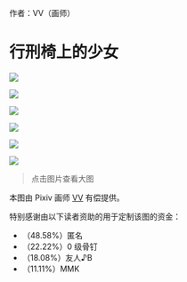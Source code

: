 作者：VV（画师）

# 行刑椅上的少女
![](./行刑椅上的少女_无人_事前_low.jpg)

![](./行刑椅上的少女_有人_p1_low.jpg)

![](./行刑椅上的少女_有人_p2_low.jpg)

![](./行刑椅上的少女_有人_p3_low.jpg)

![](./行刑椅上的少女_无人_事后_low.jpg)

![](./行刑椅上的少女_无人_注字_low.jpg)

> 点击图片查看大图

本图由 Pixiv 画师 [VV](https://www.pixiv.net/users/58170013) 有偿提供。

特别感谢由以下读者资助的用于定制该图的资金：

- （48.58%）匿名
- （22.22%）0 级骨钉
- （18.08%）友人♪B
- （11.11%）MMK
